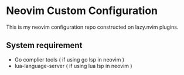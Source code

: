 # Neovim Custom Configuration
This is my neovim configuration repo constructed on lazy.nvim plugins.

## System requirement
- Go complier tools ( if using go lsp in neovim )
- lua-language-server ( if using lua lsp in neovim )
